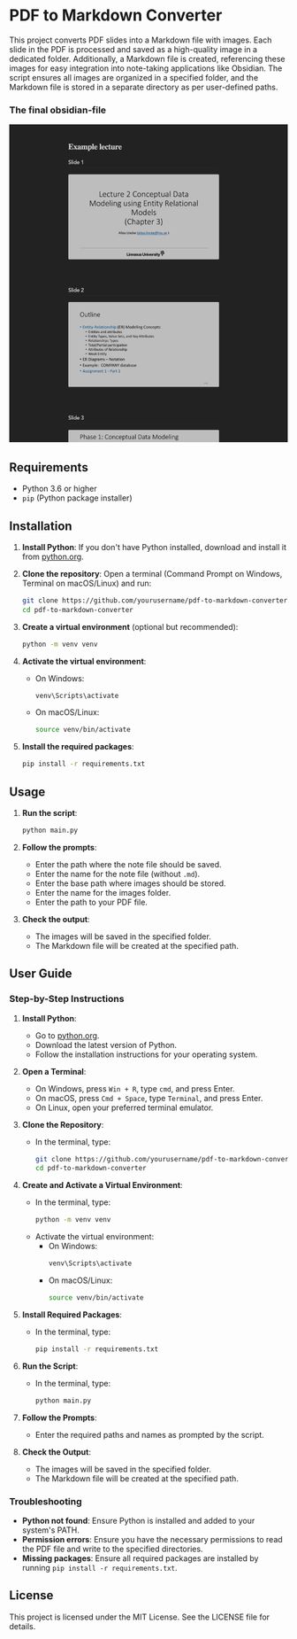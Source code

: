 # PDF to Markdown Converter

This project converts PDF slides into a Markdown file with images. Each slide in the PDF is processed and saved as a high-quality image in a dedicated folder. Additionally, a Markdown file is created, referencing these images for easy integration into note-taking applications like Obsidian. The script ensures all images are organized in a specified folder, and the Markdown file is stored in a separate directory as per user-defined paths.

### The final obsidian-file

![example lecture screenshot](./images/exampleLecture.png)

## Requirements

- Python 3.6 or higher
- `pip` (Python package installer)

## Installation

1. **Install Python**: If you don't have Python installed, download and install it from [python.org](https://www.python.org/downloads/).

2. **Clone the repository**: Open a terminal (Command Prompt on Windows, Terminal on macOS/Linux) and run:
    ```sh
    git clone https://github.com/yourusername/pdf-to-markdown-converter.git
    cd pdf-to-markdown-converter
    ```

3. **Create a virtual environment** (optional but recommended):
    ```sh
    python -m venv venv
    ```

4. **Activate the virtual environment**:
    - On Windows:
        ```sh
        venv\Scripts\activate
        ```
    - On macOS/Linux:
        ```sh
        source venv/bin/activate
        ```

5. **Install the required packages**:
    ```sh
    pip install -r requirements.txt
    ```

## Usage

1. **Run the script**:
    ```sh
    python main.py
    ```

2. **Follow the prompts**:
    - Enter the path where the note file should be saved.
    - Enter the name for the note file (without `.md`).
    - Enter the base path where images should be stored.
    - Enter the name for the images folder.
    - Enter the path to your PDF file.

3. **Check the output**:
    - The images will be saved in the specified folder.
    - The Markdown file will be created at the specified path.

## User Guide

### Step-by-Step Instructions

1. **Install Python**:
    - Go to [python.org](https://www.python.org/downloads/).
    - Download the latest version of Python.
    - Follow the installation instructions for your operating system.

2. **Open a Terminal**:
    - On Windows, press `Win + R`, type `cmd`, and press Enter.
    - On macOS, press `Cmd + Space`, type `Terminal`, and press Enter.
    - On Linux, open your preferred terminal emulator.

3. **Clone the Repository**:
    - In the terminal, type:
        ```sh
        git clone https://github.com/yourusername/pdf-to-markdown-converter.git
        cd pdf-to-markdown-converter
        ```

4. **Create and Activate a Virtual Environment**:
    - In the terminal, type:
        ```sh
        python -m venv venv
        ```
    - Activate the virtual environment:
        - On Windows:
            ```sh
            venv\Scripts\activate
            ```
        - On macOS/Linux:
            ```sh
            source venv/bin/activate
            ```

5. **Install Required Packages**:
    - In the terminal, type:
        ```sh
        pip install -r requirements.txt
        ```

6. **Run the Script**:
    - In the terminal, type:
        ```sh
        python main.py
        ```

7. **Follow the Prompts**:
    - Enter the required paths and names as prompted by the script.

8. **Check the Output**:
    - The images will be saved in the specified folder.
    - The Markdown file will be created at the specified path.

### Troubleshooting

- **Python not found**: Ensure Python is installed and added to your system's PATH.
- **Permission errors**: Ensure you have the necessary permissions to read the PDF file and write to the specified directories.
- **Missing packages**: Ensure all required packages are installed by running `pip install -r requirements.txt`.

## License

This project is licensed under the MIT License. See the LICENSE file for details.
